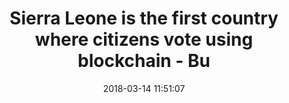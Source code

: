 ---
date: 2018-03-14 11:51:07
link:
  source: pocket
  source_url: https://getpocket.com
  text: Sierra Leone is the first country where citizens vote using blockchain - Bu
  url: http://www.businessinsider.com/sierra-leone-blockchain-elections-2018-3
slug: sierra-leone-is-the-first-country-where-citizens-vote-using-blockchain-bu
source: pocket
syndicated:
- type: twitter
  url: https://twitter.com/roytang/statuses/973892224600637440/
- type: facebook
  url: https://www.facebook.com/stephen.roy.tang/posts/10156492286183912
title: Sierra Leone is the first country where citizens vote using blockchain - Bu
---